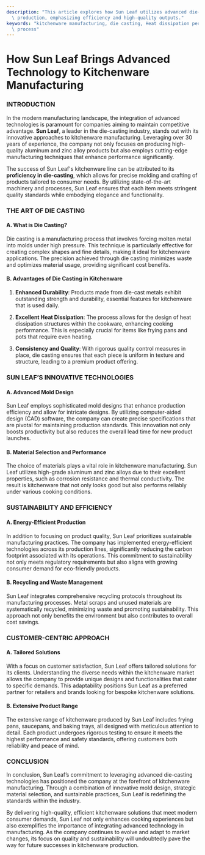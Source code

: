 ```yaml
---
description: "This article explores how Sun Leaf utilizes advanced die-casting technology in kitchenware\
  \ production, emphasizing efficiency and high-quality outputs."
keywords: "kitchenware manufacturing, die casting, Heat dissipation performance, Die casting\
  \ process"
---
```

# How Sun Leaf Brings Advanced Technology to Kitchenware Manufacturing

### INTRODUCTION

In the modern manufacturing landscape, the integration of advanced technologies is paramount for companies aiming to maintain competitive advantage. **Sun Leaf**, a leader in the die-casting industry, stands out with its innovative approaches to kitchenware manufacturing. Leveraging over 30 years of experience, the company not only focuses on producing high-quality aluminum and zinc alloy products but also employs cutting-edge manufacturing techniques that enhance performance significantly.

The success of Sun Leaf's kitchenware line can be attributed to its **proficiency in die-casting**, which allows for precise molding and crafting of products tailored to consumer needs. By utilizing state-of-the-art machinery and processes, Sun Leaf ensures that each item meets stringent quality standards while embodying elegance and functionality.

### THE ART OF DIE CASTING

#### A. What is Die Casting?

Die casting is a manufacturing process that involves forcing molten metal into molds under high pressure. This technique is particularly effective for creating complex shapes and fine details, making it ideal for kitchenware applications. The precision achieved through die casting minimizes waste and optimizes material usage, providing significant cost benefits.

#### B. Advantages of Die Casting in Kitchenware

1. **Enhanced Durability**: Products made from die-cast metals exhibit outstanding strength and durability, essential features for kitchenware that is used daily.

2. **Excellent Heat Dissipation**: The process allows for the design of heat dissipation structures within the cookware, enhancing cooking performance. This is especially crucial for items like frying pans and pots that require even heating.

3. **Consistency and Quality**: With rigorous quality control measures in place, die casting ensures that each piece is uniform in texture and structure, leading to a premium product offering.

### SUN LEAF’S INNOVATIVE TECHNOLOGIES

#### A. Advanced Mold Design

Sun Leaf employs sophisticated mold designs that enhance production efficiency and allow for intricate designs. By utilizing computer-aided design (CAD) software, the company can create precise specifications that are pivotal for maintaining production standards. This innovation not only boosts productivity but also reduces the overall lead time for new product launches.

#### B. Material Selection and Performance

The choice of materials plays a vital role in kitchenware manufacturing. Sun Leaf utilizes high-grade aluminum and zinc alloys due to their excellent properties, such as corrosion resistance and thermal conductivity. The result is kitchenware that not only looks good but also performs reliably under various cooking conditions.

### SUSTAINABILITY AND EFFICIENCY

#### A. Energy-Efficient Production

In addition to focusing on product quality, Sun Leaf prioritizes sustainable manufacturing practices. The company has implemented energy-efficient technologies across its production lines, significantly reducing the carbon footprint associated with its operations. This commitment to sustainability not only meets regulatory requirements but also aligns with growing consumer demand for eco-friendly products.

#### B. Recycling and Waste Management

Sun Leaf integrates comprehensive recycling protocols throughout its manufacturing processes. Metal scraps and unused materials are systematically recycled, minimizing waste and promoting sustainability. This approach not only benefits the environment but also contributes to overall cost savings.

### CUSTOMER-CENTRIC APPROACH

#### A. Tailored Solutions

With a focus on customer satisfaction, Sun Leaf offers tailored solutions for its clients. Understanding the diverse needs within the kitchenware market allows the company to provide unique designs and functionalities that cater to specific demands. This adaptability positions Sun Leaf as a preferred partner for retailers and brands looking for bespoke kitchenware solutions.

#### B. Extensive Product Range

The extensive range of kitchenware produced by Sun Leaf includes frying pans, saucepans, and baking trays, all designed with meticulous attention to detail. Each product undergoes rigorous testing to ensure it meets the highest performance and safety standards, offering customers both reliability and peace of mind.

### CONCLUSION

In conclusion, Sun Leaf’s commitment to leveraging advanced die-casting technologies has positioned the company at the forefront of kitchenware manufacturing. Through a combination of innovative mold design, strategic material selection, and sustainable practices, Sun Leaf is redefining the standards within the industry. 

By delivering high-quality, efficient kitchenware solutions that meet modern consumer demands, Sun Leaf not only enhances cooking experiences but also exemplifies the importance of integrating advanced technology in manufacturing. As the company continues to evolve and adapt to market changes, its focus on quality and sustainability will undoubtedly pave the way for future successes in kitchenware production.
